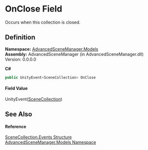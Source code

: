 # OnClose Field


Occurs when this collection is closed.



## Definition
**Namespace:** <a href="N_AdvancedSceneManager_Models">AdvancedSceneManager.Models</a>  
**Assembly:** AdvancedSceneManager (in AdvancedSceneManager.dll) Version: 0.0.0.0

**C#**
``` C#
public UnityEvent<SceneCollection> OnClose
```



#### Field Value
UnityEvent(<a href="T_AdvancedSceneManager_Models_SceneCollection">SceneCollection</a>)

## See Also


#### Reference
<a href="T_AdvancedSceneManager_Models_SceneCollection_Events">SceneCollection.Events Structure</a>  
<a href="N_AdvancedSceneManager_Models">AdvancedSceneManager.Models Namespace</a>  
